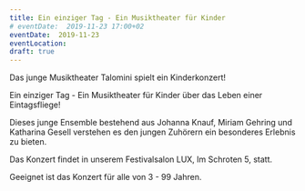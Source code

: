 ```yaml
---
title: Ein einziger Tag - Ein Musiktheater für Kinder
# eventDate:  2019-11-23 17:00+02
eventDate:  2019-11-23
eventLocation: 
draft: true
---
```


Das junge Musiktheater Talomini spielt ein Kinderkonzert! 

Ein einziger Tag - Ein Musiktheater für Kinder über das Leben einer Eintagsfliege!

Dieses junge Ensemble bestehend aus Johanna Knauf, Miriam Gehring und Katharina
Gesell verstehen es den jungen Zuhörern ein besonderes Erlebnis zu bieten. 

Das Konzert findet in unserem Festivalsalon LUX, Im Schroten 5, statt. 

Geeignet ist das Konzert für alle von 3 - 99 Jahren.
